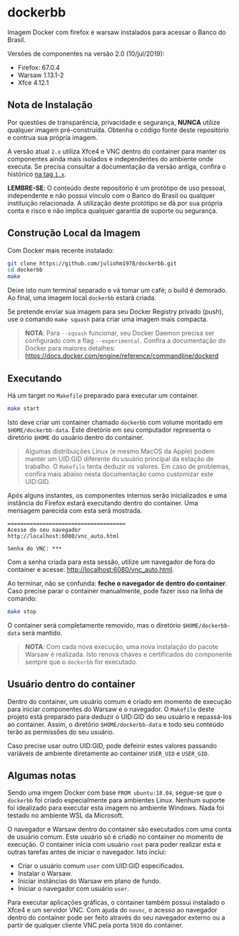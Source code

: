 # dockerbb

Imagem Docker com firefox e warsaw instalados para acessar o Banco do Brasil.

Versões de componentes na versão 2.0 (10/jul/2019):

* Firefox: 67.0.4
* Warsaw 1.13.1-2
* Xfce 4.12.1

## Nota de Instalação

Por questões de transparência, privacidade e segurança, **NUNCA** utilize qualquer imagem pré-construída. Obtenha o código fonte deste repositório e contrua sua própria imagem.

A versão atual `2.x` utiliza Xfce4 e VNC dentro do container para manter os componentes ainda mais isolados e independentes do ambiente onde executa. Se precisa consultar a documentação da versão antiga, confira o histórico [na tag `1.x`](https://github.com/juliohm1978/dockerbb/tree/v1.0).

**LEMBRE-SE**: O conteúdo deste repositório é um protótipo de uso pessoal, independente e não possui vínculo com o Banco do Brasil ou qualquer instituição relacionada. A utilização deste protótipo se dá por sua própria conta e risco e não implica qualquer garantia de suporte ou segurança.

## Construção Local da Imagem

Com Docker mais recente instalado:

```bash
git clone https://github.com/juliohm1978/dockerbb.git
cd dockerbb
make
```

Deixe isto num terminal separado e vá tomar um café; o build é demorado. Ao final, uma imagem local `dockerbb` estará criada.

Se pretende enviar sua imagem para seu Docker Registry privado (push), use o comando `make squash` para criar uma imagem mais compacta.

> **NOTA**: Para `--squash` funcionar, seu Docker Daemon precisa ser configurado com a flag `--experimental`. Confira a documentação do Docker para maiores detalhes: <https://docs.docker.com/engine/reference/commandline/dockerd>

## Executando

Há um target no `Makefile` preparado para executar um container.

```bash
make start
```

Isto deve criar um container chamado `dockerbb` com volume montado em `$HOME/dockerbb-data`. Este diretório em seu computador representa o diretório `$HOME` do usuário dentro do container.

> Algumas distribuições Linux (e mesmo MacOS da Apple) podem manter um UID:GID diferente do usuário principal da estação de trabalho. O `Makefile` tenta deduzir os valores. Em caso de problemas, confira mais abaixo nesta documentação como customizar este UID:GID.

Após alguns instantes, os componentes internos serão inicializados e uma instância do Firefox estará executando dentro do container. Uma mensagem parecida com esta será mostrada.

```text
=====================================
Acesse do seu navegador
http://localhost:6080/vnc_auto.html

Senha do VNC: ***
```

Com a senha criada para esta sessão, utilize um navegador de fora do container e acesse: <http://localhost:6080/vnc_auto.html>.

Ao terminar, não se confunda: **feche o navegador de dentro do container**. Caso precise parar o container manualmente, pode fazer isso na linha de comando:

```bash
make stop
```

O container será completamente removido, mas o diretório `$HOME/dockerbb-data` será mantido.

> **NOTA**: Com cada nova execução, uma nova instalação do pacote Warsaw é realizada. Isto renova chaves e certificados do componente sempre que o `dockerbb` for executado.

## Usuário dentro do container

Dentro do container, um usuário comum é criado em momento de execução para iniciar componentes do Warsaw e o navegador. O `Makefile` deste projeto está preparado para deduzir o UID:GID do seu usuário e repassá-los ao container. Assim, o diretório `$HOME/dockerbb-data` e todo seu conteúdo terão as permissões do seu usuário.

Caso precise usar outro UID:GID, pode defeinir estes valores passando variáveis de ambiente diretamente ao container `USER_UID` e `USER_GID`.

## Algumas notas

Sendo uma imgem Docker com base `FROM ubuntu:18.04`, segue-se que o `dockerbb` foi criado especialmente para ambientes Linux. Nenhum suporte foi idealizado para executar esta imagem no ambiente Windows. Nada foi testado no ambiente WSL da Microsoft.

O navegador e Warsaw dentro do container são executados com uma conta de usuário comum. Este usuário só é criado no container no momento de execução. O container inicia com usuário `root` para poder realizar esta e outras tarefas antes de iniciar o navegador. Isto inclui:

* Criar o usuário comum `user` com UID:GID especificados.
* Instalar o Warsaw.
* Iniciar instâncias do Warsaw em plano de fundo.
* Iniciar o navegador com usuário `user`.

Para executar aplicações gráficas, o container também possui instalado o Xfce4 e um servidor VNC. Com ajuda do `novnc`, o acesso ao navegador dentro do container pode ser feito através do seu navegador externo ou a partir de qualquer cliente VNC pela porta `5920` do container.
